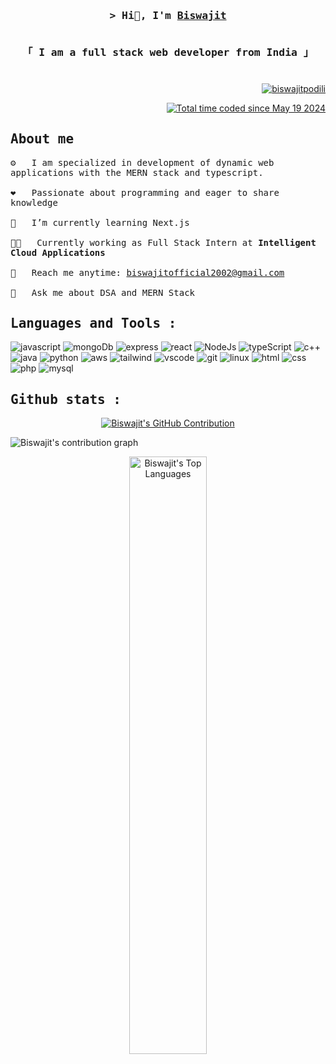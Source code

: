 <h1 align="center"></h1>

<h3 align="center">
    <samp>&gt; Hi👋, I'm <b> <a target="_blank" href="">Biswajit</a> </b>
    <p align="center">
    <samp>
        <br>
        「 I am a full stack web developer from <b>India</b> 」
        <br>
    </samp>
    </p>
</h3>
<h1 align="center"></h1>

###

<p align="right">
    <a href="https://github.com/biswajitpodili"><img src="https://komarev.com/ghpvc/?username=biswajitpodili&label=Profile%20views&color=0e75b6&style=flat" alt="biswajitpodili" /> </a>
</p>


<p align="right">
<a href="https://wakatime.com/@b71f4e85-b0ea-492b-9a3c-52d2977789c2"><img src="https://wakatime.com/badge/user/b71f4e85-b0ea-492b-9a3c-52d2977789c2.svg" alt="Total time coded since May 19 2024" /></a>
</p>

## <samp>About me</samp>

<samp>

⚙️ &emsp; I am specialized in development of dynamic web applications with the MERN stack and typescript.<br/><br/>
❤️ &emsp; Passionate about programming and eager to share knowledge<br/><br/>
🌱 &emsp; I’m currently learning Next.js<br/><br/>
👨‍💻 &emsp; Currently working as Full Stack Intern at <b>Intelligent Cloud Applications</b><br/></br>
📧 &emsp; Reach me anytime: biswajitofficial2002@gmail.com<br/><br/>
💬 &emsp; Ask me about DSA and MERN Stack

</samp>

###

###

## <samp>Languages and Tools :</samp>

![javascript](https://img.shields.io/badge/JavaScript-F7DF1E?style=for-the-badge&logo=javascript&logoColor=black)
![mongoDb](https://img.shields.io/badge/MongoDB-4EA94B?style=for-the-badge&logo=mongodb&logoColor=white)
![express](https://img.shields.io/badge/Express.js-404D59?style=for-the-badge)
![react](https://img.shields.io/badge/React-20232A?style=for-the-badge&logo=react&logoColor=61DAFB)
![NodeJs](https://img.shields.io/badge/Node.js-43853D?style=for-the-badge&logo=node.js&logoColor=white)
![typeScript](https://img.shields.io/badge/TypeScript-007ACC?style=for-the-badge&logo=typescript&logoColor=white)
![c++](https://img.shields.io/badge/C%2B%2B-00599C?style=for-the-badge&logo=c%2B%2B&logoColor=white)
![java](https://img.shields.io/badge/Java-ED8B00?style=for-the-badge&logo=openjdk&logoColor=white)
![python](https://img.shields.io/badge/Python-14354C?style=for-the-badge&logo=python&logoColor=white)
![aws](https://img.shields.io/badge/Amazon_AWS-232F3E?style=for-the-badge&logo=amazon-aws&logoColor=white)
![tailwind](https://img.shields.io/badge/Tailwind_CSS-38B2AC?style=for-the-badge&logo=tailwind-css&logoColor=white)
![vscode](https://img.shields.io/badge/Visual_Studio_Code-0078D4?style=for-the-badge&logo=visual%20studio%20code&logoColor=white)
![git](https://img.shields.io/badge/GIT-E44C30?style=for-the-badge&logo=git&logoColor=white)
![linux](https://img.shields.io/badge/Linux-FCC624?style=for-the-badge&logo=linux&logoColor=black)
![html](https://img.shields.io/badge/HTML5-E34F26?style=for-the-badge&logo=html5&logoColor=white)
![css](https://img.shields.io/badge/CSS3-1572B6?style=for-the-badge&logo=css3&logoColor=white)
![php](https://img.shields.io/badge/PHP-777BB4?style=for-the-badge&logo=php&logoColor=white)
![mysql](https://img.shields.io/badge/MySQL-00000F?style=for-the-badge&logo=mysql&logoColor=white)

###

###

## <samp>Github stats :</samp>

<!-- <p align="center">
<a href="https://github.com/biswajitpodili"><img src="https://github-readme-streak-stats.herokuapp.com/?user=biswajitpodili&theme=radical&border=7F3FBF&background=0D1117" alt="GitHub Streak of Biswajit" /></a>
</p> -->

<p align="center">
  <a href="https://github.com/biswajitpodili">
    <img src="https://github-profile-summary-cards.vercel.app/api/cards/profile-details?username=biswajitpodili&theme=radical" alt="Biswajit's GitHub Contribution"/>
  </a>
</p>

![Biswajit's contribution graph](https://github-readme-activity-graph.vercel.app/graph?username=biswajitpodili&custom_title=Biswajit's%20%20GitHub%20Activity%20Graph&bg_color=0D1117&color=7F3FBF&line=7F3FBF&point=7F3FBF&area_color=FFFFFF&title_color=FFFFFF&area=true)

<p align="center">
<a href="https://github.com/biswajitpodili"><img alt="Biswajit's Top Languages" src="https://github-readme-stats.vercel.app/api/top-langs/?username=biswajitpodili&layout=donut-vertical&theme=radical&border_color=7F3FBF&bg_color=0D1117&title_color=F85D7F&icon_color=F8D866"width="49.5%"/></a>
</p>

